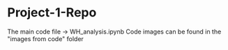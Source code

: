 # Project-1-Repo

The main code file -> WH_analysis.ipynb
Code images can be found in the "images from code" folder